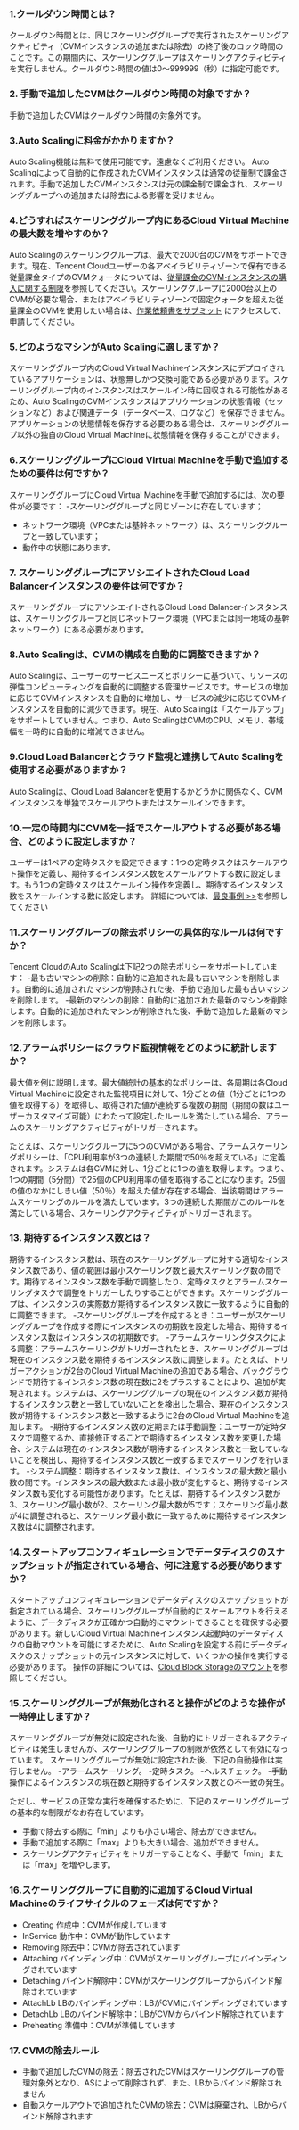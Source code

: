 ### 1.クールダウン時間とは？
クールダウン時間とは、同じスケーリンググループで実行されたスケーリングアクティビティ（CVMインスタンスの追加または除去）の終了後のロック時間のことです。この期間内に、スケーリンググループはスケーリングアクティビティを実行しません。クールダウン時間の値は0〜999999（秒）に指定可能です。

### 2. 手動で追加したCVMはクールダウン時間の対象ですか？
手動で追加したCVMはクールダウン時間の対象外です。

### 3.Auto Scalingに料金がかかりますか？
Auto Scaling機能は無料で使用可能です。遠慮なくご利用ください。
Auto Scalingによって自動的に作成されたCVMインスタンスは通常の従量制で課金されます。手動で追加したCVMインスタンスは元の課金制で課金され、スケーリンググループへの追加または除去による影響を受けません。

### 4.どうすればスケーリンググループ内にあるCloud Virtual Machineの最大数を増やすのか？
Auto Scalingのスケーリンググループは、最大で2000台のCVMをサポートできます。現在、Tencent Cloudユーザーの各アベイラビリティゾーンで保有できる従量課金タイプのCVMクォータについては、[従量課金のCVMインスタンスの購入に関する制限](https://intl.cloud.tencent.com/document/product/213/2664)を参照してください。スケーリンググループに2000台以上のCVMが必要な場合、またはアベイラビリティゾーンで固定クォータを超えた従量課金のCVMを使用したい場合は、[作業依頼書をサブミット](https://console.cloud.tencent.com/workorder/category/create?level1_id=6&level2_id=7&source=0) にアクセスして、申請してください。

### 5.どのようなマシンがAuto Scalingに適しますか？
スケーリンググループ内のCloud Virtual Machineインスタンスにデプロイされているアプリケーションは、状態無しかつ交換可能である必要があります。スケーリンググループ内のインスタンスはスケールイン時に回収される可能性があるため、Auto ScalingのCVMインスタンスはアプリケーションの状態情報（セッションなど）および関連データ（データベース、ログなど）を保存できません。アプリケーションの状態情報を保存する必要のある場合は、スケーリンググループ以外の独自のCloud Virtual Machineに状態情報を保存することができます。

### 6.スケーリンググループにCloud Virtual Machineを手動で追加するための要件は何ですか？
スケーリンググループにCloud Virtual Machineを手動で追加するには、次の要件が必要です：
-スケーリンググループと同じゾーンに存在しています；
- ネットワーク環境（VPCまたは基幹ネットワーク）は、スケーリンググループと一致しています；
- 動作中の状態にあります。

### 7. スケーリンググループにアソシエイトされたCloud Load Balancerインスタンスの要件は何ですか？
スケーリンググループにアソシエイトされるCloud Load Balancerインスタンスは、スケーリンググループと同じネットワーク環境（VPCまたは同一地域の基幹ネットワーク）にある必要があります。


### 8.Auto Scalingは、CVMの構成を自動的に調整できますか？
Auto Scalingは、ユーザーのサービスニーズとポリシーに基づいて、リソースの弾性コンピューティングを自動的に調整する管理サービスです。サービスの増加に応じてCVMインスタンスを自動的に増加し、サービスの減少に応じてCVMインスタンスを自動的に減少できます。現在、Auto Scalingは「スケールアップ」をサポートしていません。つまり、Auto ScalingはCVMのCPU、メモリ、帯域幅を一時的に自動的に増減できません。

### 9.Cloud Load Balancerとクラウド監視と連携してAuto Scalingを使用する必要がありますか？
Auto Scalingは、Cloud Load Balancerを使用するかどうかに関係なく、CVMインスタンスを単独でスケールアウトまたはスケールインできます。

### 10.一定の時間内にCVMを一括でスケールアウトする必要がある場合、どのように設定しますか？
ユーザーは1ペアの定時タスクを設定できます：1つの定時タスクはスケールアウト操作を定義し、期待するインスタンス数をスケールアウトする数に設定します。もう1つの定時タスクはスケールイン操作を定義し、期待するインスタンス数をスケールインする数に設定します。
詳細については、[最良事例 >>](https://intl.cloud.tencent.com/document/product/377/8617)を参照してください

### 11.スケーリンググループの除去ポリシーの具体的なルールは何ですか？
Tencent CloudのAuto Scalingは下記2つの除去ポリシーをサポートしています：
-最も古いマシンの削除：自動的に追加された最も古いマシンを削除します。自動的に追加されたマシンが削除された後、手動で追加した最も古いマシンを削除します。
-最新のマシンの削除：自動的に追加された最新のマシンを削除します。自動的に追加されたマシンが削除された後、手動で追加した最新のマシンを削除します。

### 12.アラームポリシーはクラウド監視情報をどのように統計しますか？
最大値を例に説明します。最大値統計の基本的なポリシーは、各周期は各Cloud Virtual Machineに設定された監視項目に対して、1分ごとの値（1分ごとに1つの値を取得する）を取得し、取得された値が連続する複数の期間（期間の数はユーザーカスタマイズ可能）にわたって設定したルールを満たしている場合、アラームのスケーリングアクティビティがトリガーされます。

たとえば、スケーリンググループに5つのCVMがある場合、アラームスケーリングポリシーは、「CPU利用率が3つの連続した期間で50％を超えている」に定義されます。システムは各CVMに対し、1分ごとに1つの値を取得します。つまり、1つの期間（5分間）で25個のCPU利用率の値を取得することになります。25個の値のなかにしきい値（50％）を超えた値が存在する場合、当該期間はアラームスケーリングのルールを満たしています。3つの連続した期間がこのルールを満たしている場合、スケーリングアクティビティがトリガーされます。

### 13. 期待するインスタンス数とは？
期待するインスタンス数は、現在のスケーリンググループに対する適切なインスタンス数であり、値の範囲は最小スケーリング数と最大スケーリング数の間です。期待するインスタンス数を手動で調整したり、定時タスクとアラームスケーリングタスクで調整をトリガーしたりすることができます。スケーリンググループは、インスタンスの実際数が期待するインスタンス数に一致するように自動的に調整できます。
-スケーリンググループを作成するとき：ユーザーがスケーリンググループを作成する際にインスタンスの初期数を設定した場合、期待するインスタンス数はインスタンスの初期数です。
-アラームスケーリングタスクによる調整：アラームスケーリングがトリガーされたとき、スケーリンググループは現在のインスタンス数を期待するインスタンス数に調整します。たとえば、トリガーアクションが2台のCloud Virtual Machineの追加である場合、バックグラウンドで期待するインスタンス数の現在数に2をプラスすることにより、追加が実現されます。システムは、スケーリンググループの現在のインスタンス数が期待するインスタンス数と一致していないことを検出した場合、現在のインスタンス数が期待するインスタンス数と一致するように2台のCloud Virtual Machineを追加します。
-期待するインスタンス数の定期または手動調整：ユーザーが定時タスクで調整するか、直接修正することで期待するインスタンス数を変更した場合、システムは現在のインスタンス数が期待するインスタンス数と一致していないことを検出し、期待するインスタンス数と一致するまでスケーリングを行います。
-システム調整：期待するインスタンス数は、インスタンスの最大数と最小数の間です。インスタンスの最大数または最小数が変化すると、期待するインスタンス数も変化する可能性があります。たとえば、期待するインスタンス数が3、スケーリング最小数が2、スケーリング最大数が5です；スケーリング最小数が4に調整されると、スケーリング最小数に一致するために期待するインスタンス数は4に調整されます。

### 14.スタートアップコンフィギュレーションでデータディスクのスナップショットが指定されている場合、何に注意する必要がありますか？
スタートアップコンフィギュレーションでデータディスクのスナップショットが指定されている場合、スケーリンググループが自動的にスケールアウトを行えるように、データディスクが正確かつ自動的にマウントできることを確保する必要があります。新しいCloud Virtual Machineインスタンス起動時のデータディスクの自動マウントを可能にするために、Auto Scalingを設定する前にデータディスクのスナップショットの元インスタンスに対して、いくつかの操作を実行する必要があります。
操作の詳細については、[Cloud Block Storageのマウント](https://intl.cloud.tencent.com/document/product/362/5745)を参照してください。

### 15.スケーリンググループが無効化されると操作がどのような操作が一時停止しますか？
スケーリンググループが無効に設定された後、自動的にトリガーされるアクティビティは発生しませんが、スケーリンググループの制限が依然として有効になっています。
スケーリンググループが無効に設定された後、下記の自動操作は実行しません。
-アラームスケーリング。
-定時タスク。
-ヘルスチェック。
-手動操作によるインスタンスの現在数と期待するインスタンス数との不一致の発生。

ただし、サービスの正常な実行を確保するために、下記のスケーリンググループの基本的な制限がなお存在しています。
- 手動で除去する際に「min」よりも小さい場合、除去ができません。
- 手動で追加する際に「max」よりも大きい場合、追加ができません。
- スケーリングアクティビティをトリガーすることなく、手動で「min」または「max」を増やします。

### 16.スケーリンググループに自動的に追加するCloud Virtual Machineのライフサイクルのフェーズは何ですか？
- Creating 作成中：CVMが作成しています
- InService 動作中：CVMが動作しています
- Removing 除去中：CVMが除去されています
- Attaching バインディング中：CVMがスケーリンググループにバインディングされています
- Detaching バインド解除中：CVMがスケーリンググループからバインド解除されています
- AttachLb LBのバインディング中：LBがCVMにバインディングされています
- DetachLb LBのバインド解除中：LBがCVMからバインド解除されています
- Preheating 準備中：CVMが準備しています


### 17. CVMの除去ルール
- 手動で追加したCVMの除去：除去されたCVMはスケーリンググループの管理対象外となり、ASによって削除されず、また、LBからバインド解除されません
- 自動スケールアウトで追加されたCVMの除去：CVMは廃棄され、LBからバインド解除されます
